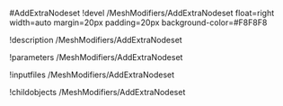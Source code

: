 <!-- MOOSE Object Documentation Stub: Remove this when content is added. -->
#AddExtraNodeset
!devel /MeshModifiers/AddExtraNodeset float=right width=auto margin=20px padding=20px background-color=#F8F8F8

!description /MeshModifiers/AddExtraNodeset

!parameters /MeshModifiers/AddExtraNodeset

!inputfiles /MeshModifiers/AddExtraNodeset

!childobjects /MeshModifiers/AddExtraNodeset
